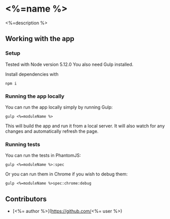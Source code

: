 # <%=name %>

<%=description %>

## Working with the app

### Setup

Tested with Node version 5.12.0 You also need Gulp installed.

Install dependencies with

    npm i

### Running the app locally

You can run the app locally simply by running Gulp:

    gulp <%=moduleName %>

This will build the app and run it from a local server. It will also watch for any changes and
automatically refresh the page.

### Running tests

You can run the tests in PhantomJS:

    gulp <%=moduleName %>:spec

Or you can run them in Chrome if you wish to debug them:

    gulp <%=moduleName %>spec:chrome:debug

## Contributors

* [<%= author %>](https://github.com/<%= user %>)
